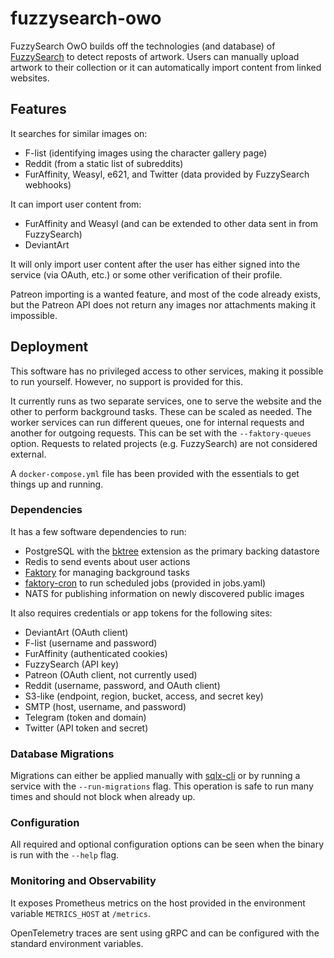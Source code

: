 # fuzzysearch-owo

FuzzySearch OwO builds off the technologies (and database) of [FuzzySearch] to
detect reposts of artwork. Users can manually upload artwork to their collection
or it can automatically import content from linked websites.

[fuzzysearch]: https://github.com/Syfaro/fuzzysearch

## Features

It searches for similar images on:

* F-list (identifying images using the character gallery page)
* Reddit (from a static list of subreddits)
* FurAffinity, Weasyl, e621, and Twitter (data provided by FuzzySearch webhooks)

It can import user content from:

* FurAffinity and Weasyl (and can be extended to other data sent in from FuzzySearch)
* DeviantArt

It will only import user content after the user has either signed into the
service (via OAuth, etc.) or some other verification of their profile.

Patreon importing is a wanted feature, and most of the code already exists, but
the Patreon API does not return any images nor attachments making it impossible.

## Deployment

This software has no privileged access to other services, making it possible to
run yourself. However, no support is provided for this.

It currently runs as two separate services, one to serve the website and the
other to perform background tasks. These can be scaled as needed. The worker
services can run different queues, one for internal requests and another for
outgoing requests. This can be set with the `--faktory-queues` option. Requests
to related projects (e.g. FuzzySearch) are not considered external.

A `docker-compose.yml` file has been provided with the essentials to get things
up and running.

### Dependencies

It has a few software dependencies to run:

* PostgreSQL with the [bktree] extension as the primary backing datastore
* Redis to send events about user actions
* [Faktory] for managing background tasks
* [faktory-cron] to run scheduled jobs (provided in jobs.yaml)
* NATS for publishing information on newly discovered public images

It also requires credentials or app tokens for the following sites:

* DeviantArt (OAuth client)
* F-list (username and password)
* FurAffinity (authenticated cookies)
* FuzzySearch (API key)
* Patreon (OAuth client, not currently used)
* Reddit (username, password, and OAuth client)
* S3-like (endpoint, region, bucket, access, and secret key)
* SMTP (host, username, and password)
* Telegram (token and domain)
* Twitter (API token and secret)

[bktree]: https://github.com/fake-name/pg-spgist_hamming
[faktory]: https://github.com/contribsys/faktory
[faktory-cron]: https://github.com/Syfaro/faktory-cron

### Database Migrations

Migrations can either be applied manually with [sqlx-cli] or by running a
service with the `--run-migrations` flag. This operation is safe to run many
times and should not block when already up.

[sqlx-cli]: https://crates.io/crates/sqlx-cli

### Configuration

All required and optional configuration options can be seen when the binary is
run with the `--help` flag.

### Monitoring and Observability

It exposes Prometheus metrics on the host provided in the environment variable
`METRICS_HOST` at `/metrics`.

OpenTelemetry traces are sent using gRPC and can be configured with the standard
environment variables.
